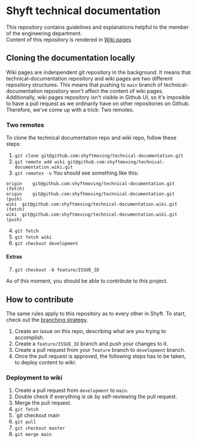 # Shyft technical documentation

This repository contains guidelines and explanations helpful to the member of the engineering department.  
Content of this repository is rendered in [Wiki pages](https://github.com/shyftmoving/technical-documentation/wiki)

## Cloning the documentation locally

Wiki pages are indenpendent git repository in the background. It means that technical-documentation repository and wiki pages are two different repository structures. This means that pushing to `main` branch of technical-documentation repository won't affect the content of wiki pages.  
Additionally, wiki pages repository isn't visible in Github UI, so it's imposible to have a pull request as we ordinarily have on other repositories on Github.  
Therefore, we've come up with a trick: Two remotes.

### Two remotes

To clone the technical documentation repo and wiki repo, follow these steps:
1. `git clone git@github.com:shyftmoving/technical-documentation.git`
2. `git remote add wiki git@github.com:shyftmoving/technical-documentation.wiki.git`
3. `git remotes -v`
  You should see something like this:
  ```
  origin	git@github.com:shyftmoving/technical-documentation.git (fetch)
  origin	git@github.com:shyftmoving/technical-documentation.git (push)
  wiki	git@github.com:shyftmoving/technical-documentation.wiki.git (fetch)
  wiki	git@github.com:shyftmoving/technical-documentation.wiki.git (push)
  ```
4. `git fetch`
5. `git fetch wiki`
6. `git checkout development`

#### Extras
7. `git checkout -b feature/ISSUE_ID`

As of this moment, you should be able to contribute to this project.


## How to contribute

The same rules apply to this repository as to every other in Shyft. To start, check out the [branching strategy](https://github.com/shyftmoving/technical-documentation/wiki/Branching-strategy).

1. Create an issue on this repo, describing what are you trying to accomplish.
2. Create a `feature/ISSUE_ID` branch and push your changes to it.
3. Create a pull request from your `feature` branch to `development` branch.
5. Once the pull request is approved, the following steps has to be taken, to deploy content to wiki:

### Deployment to wiki
1. Create a pull request from `development` to `main`.
2. Double check if everything is ok by self-reviewing the pull request.
3. Merge the pull request.
4. `git fetch`
5. `git checkout main
6. `git pull`
7. `git checkout master`
8. `git merge main`

